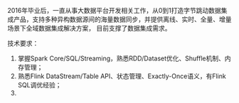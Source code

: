 


2016年毕业后，一直从事大数据平台开发相关工作，从0到1打造字节跳动数据集成产品，支持多种异构数据源间的海量数据同步，并提供离线、实时、全量、增量场景下全域数据集成解决方案，
目前支撑了数据集成需求。



技术要求：

1. 掌握Spark Core/SQL/Streaming，熟悉RDD/Dataset优化、Shuffle机制、内存管理；
2. 熟悉Flink DataStream/Table API、状态管理、Exactly-Once语义，有Flink SQL调优经验；
3. 